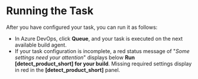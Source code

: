 # Running the Task
After you have configured your task, you can run it as follows:

- In Azure DevOps, click **Queue**, and your task is executed on the next available build agent.
- If your task configuration is incomplete, a red status message of "*Some settings need your attention*" displays below **Run [detect_product_short] for your build**. Missing required settings display in red in the **[detect_product_short]** panel.

